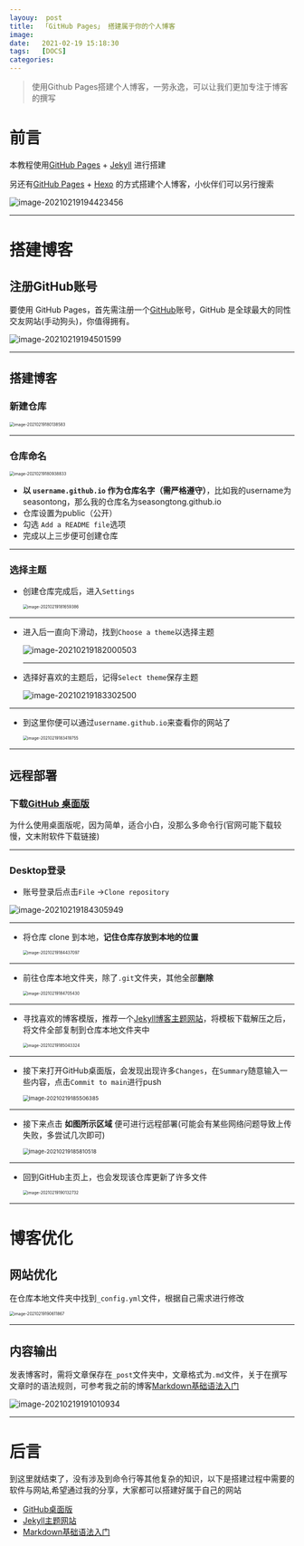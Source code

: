 ```yaml
---
layouy:  post
title:  「GitHub Pages」 搭建属于你的个人博客
image:
date:   2021-02-19 15:18:30
tags: 	[DOCS]
categories: 
---
```


> 使用Github Pages搭建个人博客，一劳永逸，可以让我们更加专注于博客的撰写

# 前言

本教程使用[GitHub Pages](https://pages.github.com/) + [Jekyll](https://www.jekyll.com.cn/) 进行搭建

另还有[GitHub Pages](https://pages.github.com/) + [Hexo](https://hexo.io/zh-cn/) 的方式搭建个人博客，小伙伴们可以另行搜索

![image-20210219194423456](https://gitee.com/tong9910/image/raw/master/img/image-20210219194423456.png)

---

# 搭建博客

## 注册GitHub账号

要使用 GitHub Pages，首先需注册一个[GitHub](https://github.com/)账号，GitHub 是全球最大的同性交友网站(手动狗头)，你值得拥有。

![image-20210219194501599](https://gitee.com/tong9910/image/raw/master/img/image-20210219194501599.png)

---

## 搭建博客

### 新建仓库

<img src="https://gitee.com/tong9910/image/raw/master/img/image-20210219180138583.png" alt="image-20210219180138583" style="zoom: 50%;" />

---

### 仓库命名

<img src="https://gitee.com/tong9910/image/raw/master/img/image-20210219180938833.png" alt="image-20210219180938833" style="zoom:50%;" />

+ **以 `username.github.io` 作为仓库名字（需严格遵守）**，比如我的username为seasontong，那么我的仓库名为seasongtong.github.io
+ 仓库设置为public（公开）
+ 勾选 `Add a README file`选项
+ 完成以上三步便可创建仓库

---

### 选择主题

+ 创建仓库完成后，进入`Settings`

  <img src="https://gitee.com/tong9910/image/raw/master/img/image-20210219181659386.png" alt="image-20210219181659386" style="zoom:50%;" />

---

+ 进入后一直向下滑动，找到`Choose a theme`以选择主题

  ![image-20210219182000503](https://gitee.com/tong9910/image/raw/master/img/image-20210219182000503.png)
  
  ---

+ 选择好喜欢的主题后，记得`Select theme`保存主题

  ![image-20210219183302500](https://gitee.com/tong9910/image/raw/master/img/image-20210219183302500.png)

---

+ 到这里你便可以通过`username.github.io`来查看你的网站了

  <img src="https://gitee.com/tong9910/image/raw/master/img/image-20210219183419755.png" alt="image-20210219183419755" style="zoom: 50%;" />

---

## 远程部署

### 下载[GitHub 桌面版](https://desktop.github.com/)

为什么使用桌面版呢，因为简单，适合小白，没那么多命令行(官网可能下载较慢，文末附软件下载链接)

---

### Desktop登录

+ 账号登录后点击`File` ->`Clone repository`

![image-20210219184305949](https://gitee.com/tong9910/image/raw/master/img/image-20210219184305949.png)

---

+ 将仓库 clone 到本地，**记住仓库存放到本地的位置**

  <img src="https://gitee.com/tong9910/image/raw/master/img/image-20210219184437097.png" alt="image-20210219184437097" style="zoom:50%;" />

---

+ 前往仓库本地文件夹，除了`.git`文件夹，其他全部**删除**

  <img src="https://gitee.com/tong9910/image/raw/master/img/image-20210219184705430.png" alt="image-20210219184705430" style="zoom:50%;" />

---

+ 寻找喜欢的博客模版，推荐一个[Jekyll博客主题网站](http://jekyllthemes.org/)，将模板下载解压之后，将文件全部复制到仓库本地文件夹中

  <img src="https://gitee.com/tong9910/image/raw/master/img/image-20210219185043324.png" alt="image-20210219185043324" style="zoom:50%;" />

---

+ 接下来打开GitHub桌面版，会发现出现许多`Changes`，在`Summary`随意输入一些内容，点击`Commit to main`进行push

  <img src="https://gitee.com/tong9910/image/raw/master/img/image-20210219185506385.png" alt="image-20210219185506385" style="zoom: 67%;" />

---

+ 接下来点击 **如图所示区域** 便可进行远程部署(可能会有某些网络问题导致上传失败，多尝试几次即可)

  <img src="https://gitee.com/tong9910/image/raw/master/img/image-20210219185810518.png" alt="image-20210219185810518" style="zoom:67%;" />

---

+ 回到GitHub主页上，也会发现该仓库更新了许多文件

  <img src="https://gitee.com/tong9910/image/raw/master/img/image-20210219190132732.png" alt="image-20210219190132732" style="zoom:50%;" />

---

# 博客优化

## 网站优化

在仓库本地文件夹中找到`_config.yml`文件，根据自己需求进行修改

<img src="https://gitee.com/tong9910/image/raw/master/img/image-20210219190611867.png" alt="image-20210219190611867" style="zoom:50%;" />

---

## 内容输出

发表博客时，需将文章保存在`_post`文件夹中，文章格式为`.md`文件，关于在撰写文章时的语法规则，可参考我之前的博客[Markdown基础语法入门](https://seasontong.github.io//Markdown/)

![image-20210219191010934](https://gitee.com/tong9910/image/raw/master/img/image-20210219191010934.png)

---

# 后言

到这里就结束了，没有涉及到命令行等其他复杂的知识，以下是搭建过程中需要的软件与网站,希望通过我的分享，大家都可以搭建好属于自己的网站

+ [GitHub桌面版](https://tih.lanzous.com/ilidzluxexg)
+ [Jekyll主题网站](http://jekyllthemes.org/)
+ [Markdown基础语法入门](https://seasontong.github.io//Markdown/)